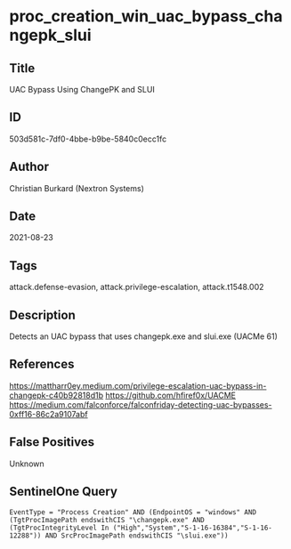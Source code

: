 # proc_creation_win_uac_bypass_changepk_slui

## Title
UAC Bypass Using ChangePK and SLUI

## ID
503d581c-7df0-4bbe-b9be-5840c0ecc1fc

## Author
Christian Burkard (Nextron Systems)

## Date
2021-08-23

## Tags
attack.defense-evasion, attack.privilege-escalation, attack.t1548.002

## Description
Detects an UAC bypass that uses changepk.exe and slui.exe (UACMe 61)

## References
https://mattharr0ey.medium.com/privilege-escalation-uac-bypass-in-changepk-c40b92818d1b
https://github.com/hfiref0x/UACME
https://medium.com/falconforce/falconfriday-detecting-uac-bypasses-0xff16-86c2a9107abf

## False Positives
Unknown

## SentinelOne Query
```
EventType = "Process Creation" AND (EndpointOS = "windows" AND (TgtProcImagePath endswithCIS "\changepk.exe" AND (TgtProcIntegrityLevel In ("High","System","S-1-16-16384","S-1-16-12288")) AND SrcProcImagePath endswithCIS "\slui.exe"))

```